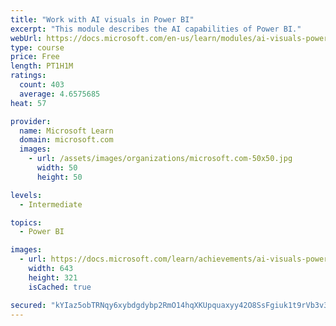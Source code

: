 ```yaml
---
title: "Work with AI visuals in Power BI"
excerpt: "This module describes the AI capabilities of Power BI."
webUrl: https://docs.microsoft.com/en-us/learn/modules/ai-visuals-power-bi/
type: course
price: Free
length: PT1H1M
ratings:
  count: 403
  average: 4.6575685
heat: 57

provider:
  name: Microsoft Learn
  domain: microsoft.com
  images:
    - url: /assets/images/organizations/microsoft.com-50x50.jpg
      width: 50
      height: 50

levels:
  - Intermediate

topics:
  - Power BI

images:
  - url: https://docs.microsoft.com/learn/achievements/ai-visuals-power-bi-social.png
    width: 643
    height: 321
    isCached: true

secured: "kYIaz5obTRNqy6xybdgdybp2RmO14hqXKUpquaxyy42O8SsFgiuk1t9rVb3v3uhfckFAHlo3DJOkV4htzeBM1dqnah+/5Jlfom/pf/3fj+d4NzDm6bphBfwbnwn/83ivTUOj1tckV+LrQBAn2CWk9ee2fckoeW9HoU/N3GYwHkcZmY8q1nakpUvHWl7aO9oOLeKgLd6AFpEMoEJJ/p5jpDM3KaezJLN6/xH5MhB+6pk94fnR4aP/juXGnAH615pcUYFCdetbc9eNFNZ3aHpipjFpOXm/BXIiVi6FUxAmLpDiU43o1LNE/QTs6vS8WxPeSW6hu3nm7n0pS58YTs8tPz0xA7AmgDj32RcQo6jQRfu6l14ZZ8I8k20VTfWniEOR0mCMp5+mpd6Txn8s8tgUlQPNX1EH0MpXfjbHr6qCioU=;8bLar4A/K/1fuNa2RdTGwQ=="
---
```


